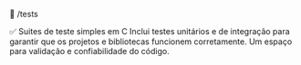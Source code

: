 🧪 /tests

✅ Suites de teste simples em C
Inclui testes unitários e de integração para garantir que os projetos e bibliotecas funcionem corretamente. Um espaço para validação e confiabilidade do código.
